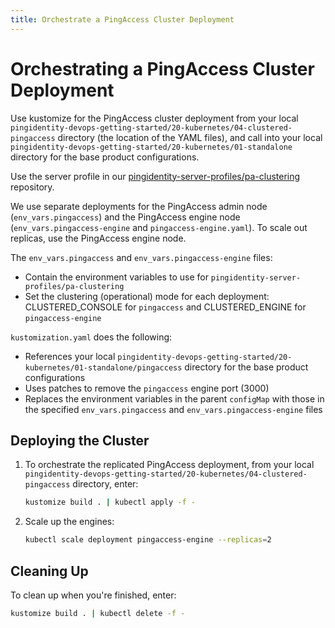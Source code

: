 ```yaml
---
title: Orchestrate a PingAccess Cluster Deployment
---
```

# Orchestrating a PingAccess Cluster Deployment

Use kustomize for the PingAccess cluster deployment from your local `pingidentity-devops-getting-started/20-kubernetes/04-clustered-pingaccess` directory (the location of the YAML files), and call into your local `pingidentity-devops-getting-started/20-kubernetes/01-standalone` directory for the base product configurations.

Use the server profile in our [pingidentity-server-profiles/pa-clustering](https://github.com/pingidentity/pingidentity-server-profiles/tree/master/pa-clustering) repository.

We use separate deployments for the PingAccess admin node (`env_vars.pingaccess`) and the PingAccess engine node (`env_vars.pingaccess-engine` and `pingaccess-engine.yaml`). To scale out replicas, use the PingAccess engine node.

The `env_vars.pingaccess` and `env_vars.pingaccess-engine` files:

* Contain the environment variables to use for `pingidentity-server-profiles/pa-clustering`
* Set the clustering (operational) mode for each deployment: CLUSTERED_CONSOLE for `pingaccess` and CLUSTERED_ENGINE for `pingaccess-engine`

`kustomization.yaml` does the following:

* References your local `pingidentity-devops-getting-started/20-kubernetes/01-standalone/pingaccess` directory for the base product configurations
* Uses patches to remove the `pingaccess` engine port (3000)
* Replaces the environment variables in the parent `configMap` with those in the specified `env_vars.pingaccess` and `env_vars.pingaccess-engine` files

## Deploying the Cluster

1. To orchestrate the replicated PingAccess deployment, from your local `pingidentity-devops-getting-started/20-kubernetes/04-clustered-pingaccess` directory, enter:

      ```sh
      kustomize build . | kubectl apply -f -
      ```

1. Scale up the engines:

      ```sh
      kubectl scale deployment pingaccess-engine --replicas=2
      ```

## Cleaning Up

To clean up when you're finished, enter:

   ```sh
   kustomize build . | kubectl delete -f -
   ```
